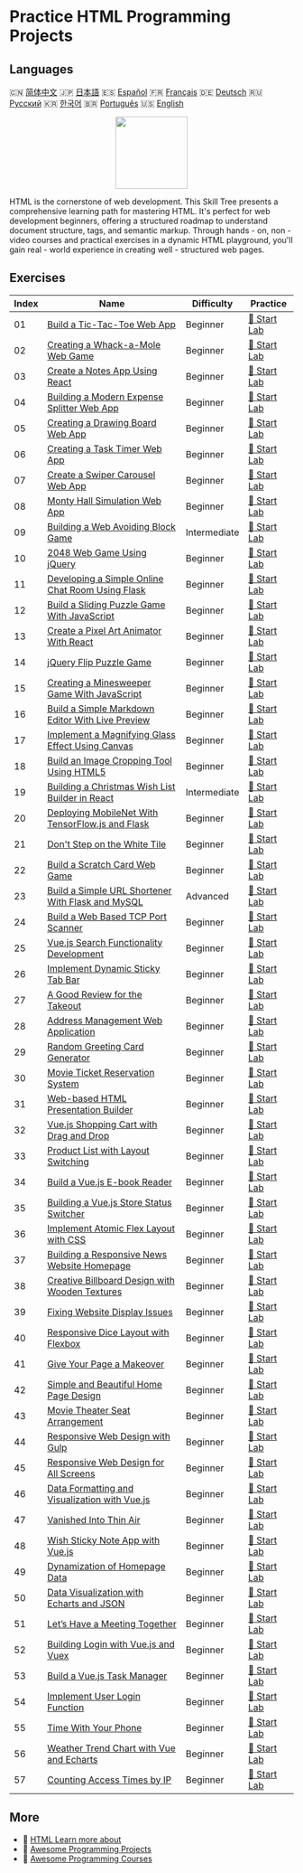 # Practice HTML Programming Projects

## Languages

🇨🇳 [简体中文](README_zh.md) 🇯🇵 [日本語](README_ja.md) 🇪🇸 [Español](README_es.md) 🇫🇷 [Français](README_fr.md) 🇩🇪 [Deutsch](README_de.md) 🇷🇺 [Русский](README_ru.md) 🇰🇷 [한국어](README_ko.md) 🇧🇷 [Português](README_pt.md) 🇺🇸 [English](README.md) 

<div align="center">
<img width="128px" src="https://file.labex.io/path/NrasuEoAvSam.png">
</div>

HTML is the cornerstone of web development. This Skill Tree presents a comprehensive learning path for mastering HTML. It's perfect for web development beginners, offering a structured roadmap to understand document structure, tags, and semantic markup. Through hands - on, non - video courses and practical exercises in a dynamic HTML playground, you'll gain real - world experience in creating well - structured web pages.

## Exercises

|   Index | Name                                                                                                                                    | Difficulty   | Practice                                                                                           |
|---------|-----------------------------------------------------------------------------------------------------------------------------------------|--------------|----------------------------------------------------------------------------------------------------|
|      01 | [Build a Tic-Tac-Toe Web App](https://labex.io/courses/project-build-a-tic-tac-toe-web-app)                                             | Beginner     | [🚀 Start Lab](https://labex.io/courses/project-build-a-tic-tac-toe-web-app)                       |
|      02 | [Creating a Whack-a-Mole Web Game](https://labex.io/courses/project-creating-a-whack-a-mole-web-game)                                   | Beginner     | [🚀 Start Lab](https://labex.io/courses/project-creating-a-whack-a-mole-web-game)                  |
|      03 | [Create a Notes App Using React](https://labex.io/courses/project-create-a-notes-app-using-react)                                       | Beginner     | [🚀 Start Lab](https://labex.io/courses/project-create-a-notes-app-using-react)                    |
|      04 | [Building a Modern Expense Splitter Web App](https://labex.io/courses/project-building-a-expense-splitter-web-app)                      | Beginner     | [🚀 Start Lab](https://labex.io/courses/project-building-a-expense-splitter-web-app)               |
|      05 | [Creating a Drawing Board Web App](https://labex.io/courses/project-creating-a-drawing-board-web-app)                                   | Beginner     | [🚀 Start Lab](https://labex.io/courses/project-creating-a-drawing-board-web-app)                  |
|      06 | [Creating a Task Timer Web App](https://labex.io/courses/project-creating-a-task-timer-web-app)                                         | Beginner     | [🚀 Start Lab](https://labex.io/courses/project-creating-a-task-timer-web-app)                     |
|      07 | [Create a Swiper Carousel Web App](https://labex.io/courses/project-create-a-swiper-carousel-web-app)                                   | Beginner     | [🚀 Start Lab](https://labex.io/courses/project-create-a-swiper-carousel-web-app)                  |
|      08 | [Monty Hall Simulation Web App](https://labex.io/courses/project-monty-hall-problem-simulation-web-app)                                 | Beginner     | [🚀 Start Lab](https://labex.io/courses/project-monty-hall-problem-simulation-web-app)             |
|      09 | [Building a Web Avoiding Block Game](https://labex.io/courses/project-building-a-web-avoiding-block-game)                               | Intermediate | [🚀 Start Lab](https://labex.io/courses/project-building-a-web-avoiding-block-game)                |
|      10 | [2048 Web Game Using jQuery](https://labex.io/courses/project-2048-web-game-using-jquery)                                               | Beginner     | [🚀 Start Lab](https://labex.io/courses/project-2048-web-game-using-jquery)                        |
|      11 | [Developing a Simple Online Chat Room Using Flask](https://labex.io/courses/project-developing-a-simple-online-chat-room-using-flask)   | Beginner     | [🚀 Start Lab](https://labex.io/courses/project-developing-a-simple-online-chat-room-using-flask)  |
|      12 | [Build a Sliding Puzzle Game With JavaScript](https://labex.io/courses/project-build-a-sliding-puzzle-game-with-javascript)             | Beginner     | [🚀 Start Lab](https://labex.io/courses/project-build-a-sliding-puzzle-game-with-javascript)       |
|      13 | [Create a Pixel Art Animator With React](https://labex.io/courses/project-create-a-pixel-art-animator-with-react)                       | Beginner     | [🚀 Start Lab](https://labex.io/courses/project-create-a-pixel-art-animator-with-react)            |
|      14 | [jQuery Flip Puzzle Game](https://labex.io/courses/project-jquery-flip-puzzle-game)                                                     | Beginner     | [🚀 Start Lab](https://labex.io/courses/project-jquery-flip-puzzle-game)                           |
|      15 | [Creating a Minesweeper Game With JavaScript](https://labex.io/courses/project-creating-a-minesweeper-game-with-javascript)             | Beginner     | [🚀 Start Lab](https://labex.io/courses/project-creating-a-minesweeper-game-with-javascript)       |
|      16 | [Build a Simple Markdown Editor With Live Preview](https://labex.io/courses/project-build-a-simple-markdown-editor-with-live-preview)   | Beginner     | [🚀 Start Lab](https://labex.io/courses/project-build-a-simple-markdown-editor-with-live-preview)  |
|      17 | [Implement a Magnifying Glass Effect Using Canvas](https://labex.io/courses/project-implement-a-magnifying-glass-effect-using-canvas)   | Beginner     | [🚀 Start Lab](https://labex.io/courses/project-implement-a-magnifying-glass-effect-using-canvas)  |
|      18 | [Build an Image Cropping Tool Using HTML5](https://labex.io/courses/project-build-an-image-cropping-tool-using-html5)                   | Beginner     | [🚀 Start Lab](https://labex.io/courses/project-build-an-image-cropping-tool-using-html5)          |
|      19 | [Building a Christmas Wish List Builder in React](https://labex.io/courses/project-building-a-christmas-wish-list-builder-in-react)     | Intermediate | [🚀 Start Lab](https://labex.io/courses/project-building-a-christmas-wish-list-builder-in-react)   |
|      20 | [Deploying MobileNet With TensorFlow.js and Flask](https://labex.io/courses/project-deploying-mobilenet-with-tensorflowjs-and-flask)    | Beginner     | [🚀 Start Lab](https://labex.io/courses/project-deploying-mobilenet-with-tensorflowjs-and-flask)   |
|      21 | [Don't Step on the White Tile](https://labex.io/courses/project-dont-step-on-the-white-tile)                                            | Beginner     | [🚀 Start Lab](https://labex.io/courses/project-dont-step-on-the-white-tile)                       |
|      22 | [Build a Scratch Card Web Game](https://labex.io/courses/project-scratch-card-game)                                                     | Beginner     | [🚀 Start Lab](https://labex.io/courses/project-scratch-card-game)                                 |
|      23 | [Build a Simple URL Shortener With Flask and MySQL](https://labex.io/courses/project-build-a-simple-url-shortener-with-flask-and-mysql) | Advanced     | [🚀 Start Lab](https://labex.io/courses/project-build-a-simple-url-shortener-with-flask-and-mysql) |
|      24 | [Build a Web Based TCP Port Scanner](https://labex.io/courses/project-build-a-web-based-tcp-port-scanner)                               | Beginner     | [🚀 Start Lab](https://labex.io/courses/project-build-a-web-based-tcp-port-scanner)                |
|      25 | [Vue.js Search Functionality Development](https://labex.io/courses/project-do-a-search)                                                 | Beginner     | [🚀 Start Lab](https://labex.io/courses/project-do-a-search)                                       |
|      26 | [Implement Dynamic Sticky Tab Bar](https://labex.io/courses/project-dynamic-tab-bar)                                                    | Beginner     | [🚀 Start Lab](https://labex.io/courses/project-dynamic-tab-bar)                                   |
|      27 | [A Good Review for the Takeout](https://labex.io/courses/project-a-good-review-for-the-takeout)                                         | Beginner     | [🚀 Start Lab](https://labex.io/courses/project-a-good-review-for-the-takeout)                     |
|      28 | [Address Management Web Application](https://labex.io/courses/project-add-new-address)                                                  | Beginner     | [🚀 Start Lab](https://labex.io/courses/project-add-new-address)                                   |
|      29 | [Random Greeting Card Generator](https://labex.io/courses/project-holiday-greeting-card)                                                | Beginner     | [🚀 Start Lab](https://labex.io/courses/project-holiday-greeting-card)                             |
|      30 | [Movie Ticket Reservation System](https://labex.io/courses/project-movie-ticket-reservation)                                            | Beginner     | [🚀 Start Lab](https://labex.io/courses/project-movie-ticket-reservation)                          |
|      31 | [Web-based HTML Presentation Builder](https://labex.io/courses/project-web-ppt)                                                         | Beginner     | [🚀 Start Lab](https://labex.io/courses/project-web-ppt)                                           |
|      32 | [Vue.js Shopping Cart with Drag and Drop](https://labex.io/courses/project-fun-shopping)                                                | Beginner     | [🚀 Start Lab](https://labex.io/courses/project-fun-shopping)                                      |
|      33 | [Product List with Layout Switching](https://labex.io/courses/project-layout-switch)                                                    | Beginner     | [🚀 Start Lab](https://labex.io/courses/project-layout-switch)                                     |
|      34 | [Build a Vue.js E-book Reader](https://labex.io/courses/project-read-it)                                                                | Beginner     | [🚀 Start Lab](https://labex.io/courses/project-read-it)                                           |
|      35 | [Building a Vue.js Store Status Switcher](https://labex.io/courses/project-switch-business-status)                                      | Beginner     | [🚀 Start Lab](https://labex.io/courses/project-switch-business-status)                            |
|      36 | [Implement Atomic Flex Layout with CSS](https://labex.io/courses/project-atomic-css)                                                    | Beginner     | [🚀 Start Lab](https://labex.io/courses/project-atomic-css)                                        |
|      37 | [Building a Responsive News Website Homepage](https://labex.io/courses/project-creating-website-homepage)                               | Beginner     | [🚀 Start Lab](https://labex.io/courses/project-creating-website-homepage)                         |
|      38 | [Creative Billboard Design with Wooden Textures](https://labex.io/courses/project-creative-billboard)                                   | Beginner     | [🚀 Start Lab](https://labex.io/courses/project-creative-billboard)                                |
|      39 | [Fixing Website Display Issues](https://labex.io/courses/project-fix-website-display)                                                   | Beginner     | [🚀 Start Lab](https://labex.io/courses/project-fix-website-display)                               |
|      40 | [Responsive Dice Layout with Flexbox](https://labex.io/courses/project-flex-dice-layout)                                                | Beginner     | [🚀 Start Lab](https://labex.io/courses/project-flex-dice-layout)                                  |
|      41 | [Give Your Page a Makeover](https://labex.io/courses/project-give-your-page-a-makeover)                                                 | Beginner     | [🚀 Start Lab](https://labex.io/courses/project-give-your-page-a-makeover)                         |
|      42 | [Simple and Beautiful Home Page Design](https://labex.io/courses/project-labex-knowledge-network)                                       | Beginner     | [🚀 Start Lab](https://labex.io/courses/project-labex-knowledge-network)                           |
|      43 | [Movie Theater Seat Arrangement](https://labex.io/courses/project-movie-theater-seat-arrangement)                                       | Beginner     | [🚀 Start Lab](https://labex.io/courses/project-movie-theater-seat-arrangement)                    |
|      44 | [Responsive Web Design with Gulp](https://labex.io/courses/project-responsive-page-layout)                                              | Beginner     | [🚀 Start Lab](https://labex.io/courses/project-responsive-page-layout)                            |
|      45 | [Responsive Web Design for All Screens](https://labex.io/courses/project-responsive-web-design)                                         | Beginner     | [🚀 Start Lab](https://labex.io/courses/project-responsive-web-design)                             |
|      46 | [Data Formatting and Visualization with Vue.js](https://labex.io/courses/project-table-data-conversion)                                 | Beginner     | [🚀 Start Lab](https://labex.io/courses/project-table-data-conversion)                             |
|      47 | [Vanished Into Thin Air](https://labex.io/courses/project-vanished-into-thin-air)                                                       | Beginner     | [🚀 Start Lab](https://labex.io/courses/project-vanished-into-thin-air)                            |
|      48 | [Wish Sticky Note App with Vue.js](https://labex.io/courses/project-wish-sticky-note)                                                   | Beginner     | [🚀 Start Lab](https://labex.io/courses/project-wish-sticky-note)                                  |
|      49 | [Dynamization of Homepage Data](https://labex.io/courses/project-dynamization-of-homepage-data)                                         | Beginner     | [🚀 Start Lab](https://labex.io/courses/project-dynamization-of-homepage-data)                     |
|      50 | [Data Visualization with Echarts and JSON](https://labex.io/courses/project-food-protein-revealed)                                      | Beginner     | [🚀 Start Lab](https://labex.io/courses/project-food-protein-revealed)                             |
|      51 | [Let’s Have a Meeting Together](https://labex.io/courses/project-lets-have-a-meeting-together)                                          | Beginner     | [🚀 Start Lab](https://labex.io/courses/project-lets-have-a-meeting-together)                      |
|      52 | [Building Login with Vue.js and Vuex](https://labex.io/courses/project-missing-token)                                                   | Beginner     | [🚀 Start Lab](https://labex.io/courses/project-missing-token)                                     |
|      53 | [Build a Vue.js Task Manager](https://labex.io/courses/project-time-management-master)                                                  | Beginner     | [🚀 Start Lab](https://labex.io/courses/project-time-management-master)                            |
|      54 | [Implement User Login Function](https://labex.io/courses/project-implement-user-login-function)                                         | Beginner     | [🚀 Start Lab](https://labex.io/courses/project-implement-user-login-function)                     |
|      55 | [Time With Your Phone](https://labex.io/courses/project-time-with-your-phone)                                                           | Beginner     | [🚀 Start Lab](https://labex.io/courses/project-time-with-your-phone)                              |
|      56 | [Weather Trend Chart with Vue and Echarts](https://labex.io/courses/project-weather-trend)                                              | Beginner     | [🚀 Start Lab](https://labex.io/courses/project-weather-trend)                                     |
|      57 | [Counting Access Times by IP](https://labex.io/courses/project-counting-access-times-by-ip)                                             | Beginner     | [🚀 Start Lab](https://labex.io/courses/project-counting-access-times-by-ip)                       |

## More

- 🔗 [HTML Learn more about](https://labex.io/skilltrees/html)
- 🔗 [Awesome Programming Projects](https://github.com/labex-labs/awesome-programming-projects)
- 🔗 [Awesome Programming Courses](https://github.com/labex-labs/awesome-programming-courses)

